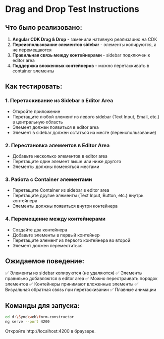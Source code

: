 # Drag and Drop Test Instructions

## Что было реализовано:

1. **Angular CDK Drag & Drop** - заменили нативную реализацию на CDK
2. **Переиспользование элементов sidebar** - элементы копируются, а не перемещаются
3. **Правильная связь между контейнерами** - sidebar подключен к editor area
4. **Поддержка вложенных контейнеров** - можно перетаскивать в container элементы

## Как тестировать:

### 1. Перетаскивание из Sidebar в Editor Area
- Откройте приложение
- Перетащите любой элемент из левого sidebar (Text Input, Email, etc.) в центральную область
- Элемент должен появиться в editor area
- Элемент в sidebar должен остаться на месте (переиспользование)

### 2. Перестановка элементов в Editor Area
- Добавьте несколько элементов в editor area
- Перетащите один элемент выше или ниже другого
- Элементы должны поменяться местами

### 3. Работа с Container элементами
- Перетащите Container из sidebar в editor area
- Перетащите другие элементы (Text Input, Button, etc.) внутрь контейнера
- Элементы должны появиться внутри контейнера

### 4. Перемещение между контейнерами
- Создайте два контейнера
- Добавьте элементы в первый контейнер
- Перетащите элемент из первого контейнера во второй
- Элемент должен переместиться

## Ожидаемое поведение:

✅ Элементы из sidebar копируются (не удаляются)
✅ Элементы правильно добавляются в editor area
✅ Можно перестраивать порядок элементов
✅ Контейнеры принимают вложенные элементы
✅ Визуальная обратная связь при перетаскивании
✅ Плавные анимации

## Команды для запуска:

```bash
cd d:\Sync\web\form-constructor
ng serve --port 4200
```

Откройте http://localhost:4200 в браузере.